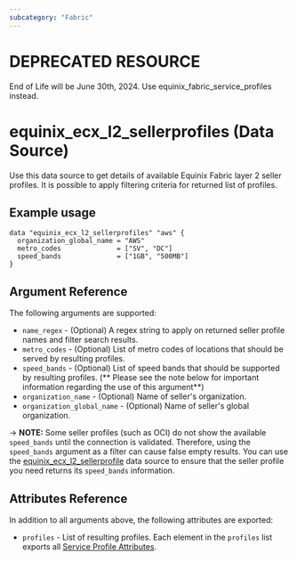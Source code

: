 ```yaml
---
subcategory: "Fabric"
---
```


# DEPRECATED RESOURCE

End of Life will be June 30th, 2024. Use equinix_fabric_service_profiles instead.

# equinix_ecx_l2_sellerprofiles (Data Source)

Use this data source to get details of available Equinix Fabric layer 2 seller profiles. It is
possible to apply filtering criteria for returned list of profiles.

## Example usage

```hcl
data "equinix_ecx_l2_sellerprofiles" "aws" {
  organization_global_name = "AWS"
  metro_codes              = ["SV", "DC"]
  speed_bands              = ["1GB", "500MB"]
}
```

## Argument Reference

The following arguments are supported:

* `name_regex` - (Optional) A regex string to apply on returned seller profile names and filter
search results.
* `metro_codes` - (Optional) List of metro codes of locations that should be served by resulting
profiles.
* `speed_bands` - (Optional) List of speed bands that should be supported by resulting profiles. (** Please see the note below for important information regarding the use of this argument**)
* `organization_name` - (Optional) Name of seller's organization.
* `organization_global_name` - (Optional) Name of seller's global organization.

-> **NOTE:** Some seller profiles (such as OCI) do not show the available `speed_bands` until the connection is validated. Therefore, using the `speed_bands` argument as a filter can cause false empty results. You can use the [equinix_ecx_l2_sellerprofile](./equinix_ecx_l2_sellerprofile.md) data source to ensure that the seller profile you need returns its `speed_bands` information.

## Attributes Reference

In addition to all arguments above, the following attributes are exported:

* `profiles` - List of resulting profiles. Each element in the `profiles` list exports all
[Service Profile Attributes](./equinix_ecx_l2_sellerprofile.md#attributes-reference).
